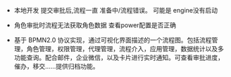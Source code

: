 - 本地开发 提交审批后,流程一直 准备中/流程错误。 可能是 engine没有启动

* 角色审批时流程无法获取角色数据 查看power配置是否正确

* 基于 BPMN2.0 协议实现，通过可视化界面描述的一个流程图。包括流程管理，角色管理，权限管理，代理管理，流程介入，应用管理，数据统计以及多功能查询。配合邮件，企业微信，以及卡片进行实时通知。可查看审批进度，催办，移交......提供归档功能。
